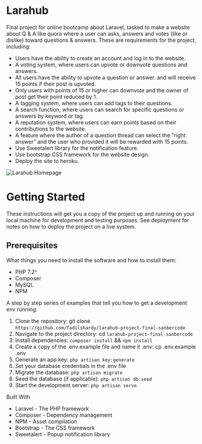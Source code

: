 # Larahub
Final project for online bootcamp about Laravel, tasked to make a website about Q & A like quora where a user can asks, answers and votes (like or dislike) toward questions & answers. These are requirements for the project, including:
- Users have the ability to create an account and log in to the website.
- A voting system, where users can upvote or downvote questions and answers.
- All users have the ability to upvote a question or answer. and will receive 15 points if their post is upvoted.
- Only users with points of 15 or higher can downvote and the owner of post get their point reduced by 1.
- A tagging system, where users can add tags to their questions.
- A search function, where users can search for specific questions or answers by keyword or tag.
- A reputation system, where users can earn points based on their contributions to the website.
- A feature where the author of a question thread can select the "right answer" and the user who provided it will be rewarded with 15 points.
- Use Sweetalert library for the notification feature.
- Use bootstrap CSS framework for the website design.
- Deploy the site to heroku.

![Larahub Homepage](https://cdn.sanity.io/images/qigu3wlz/production/f214d252da20b3827063e9e9afcea3db34a3d504-1920x1771.png?w=828&q=75&fit=clip&auto=format)


# Getting Started
These instructions will get you a copy of the project up and running on your local machine for development and testing purposes. See deployment for notes on how to deploy the project on a live system.

## Prerequisites
What things you need to install the software and how to install them:
- PHP 7.2^
- Composer
- MySQL
- NPM

A step by step series of examples that tell you how to get a development env running:

1. Clone the repository: git clone `https://github.com/fadilshardy/larahub-project-final-sanbercode`
2. Navigate to the project directory: cd `larahub-project-final-sanbercode`
3. Install dependencies: `composer install` && `npm install`
4. Create a copy of the .env.example file and name it .env: cp .env.example .env
5. Generate an app key: `php artisan key:generate`
6. Set your database credentials in the .env file
7. Migrate the database: `php artisan migrate`
8. Seed the database (if applicable): `php artisan db:seed`
9. Start the development server: `php artisan serve`

Built With
- Laravel - The PHP framework 
- Composer - Dependency management
- NPM - Asset compilation
- Bootstrap - The CSS framework 
- Sweetalert - Popup notification library
